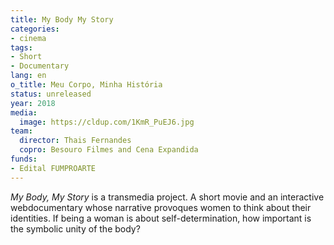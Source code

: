 ```yaml
---
title: My Body My Story
categories:
- cinema
tags:
- Short
- Documentary
lang: en
o_title: Meu Corpo, Minha História
status: unreleased
year: 2018
media:
  image: https://cldup.com/1KmR_PuEJ6.jpg
team:
  director: Thais Fernandes
  copro: Besouro Filmes and Cena Expandida
funds:
- Edital FUMPROARTE
---
```


_My Body, My Story_ is a transmedia project. A short movie and an interactive webdocumentary whose narrative provoques women to think about their identities. If being a woman is about self-determination, how important is the symbolic unity of the body?
